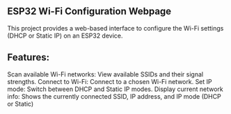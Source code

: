 ## ESP32 Wi-Fi Configuration Webpage

This project provides a web-based interface to configure the Wi-Fi settings (DHCP or Static IP) on an ESP32 device.
## Features:

Scan available Wi-Fi networks: View available SSIDs and their signal strengths.
Connect to Wi-Fi: Connect to a chosen Wi-Fi network.
Set IP mode: Switch between DHCP and Static IP modes.
Display current network info: Shows the currently connected SSID, IP address, and IP mode (DHCP or Static)
